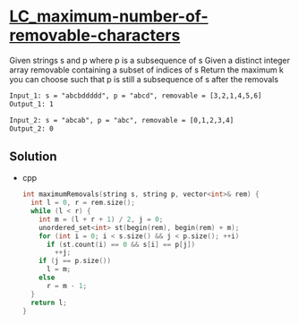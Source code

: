 # [LC_maximum-number-of-removable-characters](https://leetcode.com/problems/maximum-number-of-removable-characters)

Given strings s and p where p is a subsequence of s
Given a distinct integer array removable containing a subset of indices of s
Return the maximum k you can choose such that p is still a subsequence of s after the removals

```txt
Input_1: s = "abcbddddd", p = "abcd", removable = [3,2,1,4,5,6]
Output_1: 1

Input_2: s = "abcab", p = "abc", removable = [0,1,2,3,4]
Output_2: 0
```

## Solution

* cpp

  ```cpp
  int maximumRemovals(string s, string p, vector<int>& rem) {
    int l = 0, r = rem.size();
    while (l < r) {
      int m = (l + r + 1) / 2, j = 0;
      unordered_set<int> st(begin(rem), begin(rem) + m);
      for (int i = 0; i < s.size() && j < p.size(); ++i)
        if (st.count(i) == 0 && s[i] == p[j])
          ++j;
      if (j == p.size())
        l = m;
      else
        r = m - 1;
    }
    return l;
  }
  ```
